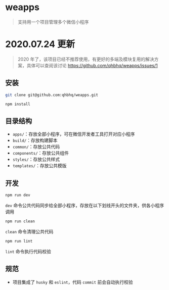 # weapps

> 支持用一个项目管理多个微信小程序

# 2020.07.24 更新

> 2020 年了，该项目已经不推荐使用，有更好的多端及模块复用的解决方案，具体可以查阅该讨论 https://github.com/qhbhq/weapps/issues/1

## 安装

```bash
git clone git@github.com:qhbhq/weapps.git
```

```bash
npm install
```

## 目录结构

* `apps/`：存放全部小程序，可在微信开发者工具打开对应小程序
* `build/`：存放构建脚本
* `common/`：存放公共代码
* `components/`：存放公共组件
* `styles/`：存放公共样式
* `templates/`：存放公共模版

## 开发

```bash
npm run dev
```

`dev` 命令公共代码同步给全部小程序，存放在以下划线开头的文件夹，供各小程序调用

```bash
npm run clean
```

`clean` 命令清理公共代码

```bash
npm run lint
```

`lint` 命令执行代码校验

## 规范

* 项目集成了 `husky` 和 `eslint`，代码 `commit` 前会自动执行校验
